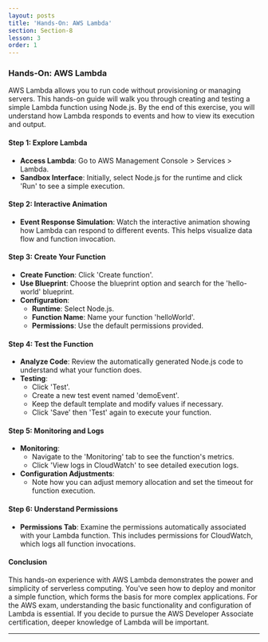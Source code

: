 ```yaml
---
layout: posts
title: 'Hands-On: AWS Lambda'
section: Section-8
lesson: 3
order: 1
---
```


### Hands-On: AWS Lambda

AWS Lambda allows you to run code without provisioning or managing servers. This hands-on guide will walk you through creating and testing a simple Lambda function using Node.js. By the end of this exercise, you will understand how Lambda responds to events and how to view its execution and output.

<!-- pagebreak -->

#### Step 1: Explore Lambda

- **Access Lambda**: Go to AWS Management Console > Services > Lambda.
- **Sandbox Interface**: Initially, select Node.js for the runtime and click 'Run' to see a simple execution.

#### Step 2: Interactive Animation

- **Event Response Simulation**: Watch the interactive animation showing how Lambda can respond to different events. This helps visualize data flow and function invocation.

<!-- pagebreak -->

#### Step 3: Create Your Function

- **Create Function**: Click 'Create function'.
- **Use Blueprint**: Choose the blueprint option and search for the 'hello-world' blueprint.
- **Configuration**:
  - **Runtime**: Select Node.js.
  - **Function Name**: Name your function 'helloWorld'.
  - **Permissions**: Use the default permissions provided.

<!-- pagebreak -->

#### Step 4: Test the Function

- **Analyze Code**: Review the automatically generated Node.js code to understand what your function does.
- **Testing**:
  - Click 'Test'.
  - Create a new test event named 'demoEvent'.
  - Keep the default template and modify values if necessary.
  - Click 'Save' then 'Test' again to execute your function.

#### Step 5: Monitoring and Logs

- **Monitoring**:
  - Navigate to the 'Monitoring' tab to see the function's metrics.
  - Click 'View logs in CloudWatch' to see detailed execution logs.
- **Configuration Adjustments**:
  - Note how you can adjust memory allocation and set the timeout for function execution.

<!-- pagebreak -->

#### Step 6: Understand Permissions

- **Permissions Tab**: Examine the permissions automatically associated with your Lambda function. This includes permissions for CloudWatch, which logs all function invocations.

#### Conclusion

This hands-on experience with AWS Lambda demonstrates the power and simplicity of serverless computing. You've seen how to deploy and monitor a simple function, which forms the basis for more complex applications. For the AWS exam, understanding the basic functionality and configuration of Lambda is essential. If you decide to pursue the AWS Developer Associate certification, deeper knowledge of Lambda will be important.

---
